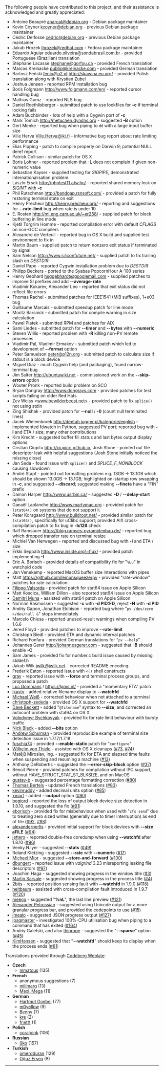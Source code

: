 The following people have contributed to this project, and their assistance
is acknowledged and greatly appreciated:

 * Antoine Beaupré <anarcat@debian.org> - Debian package maintainer
 * Kevin Coyner <kcoyner@debian.org> - previous Debian package maintainer
 * Cédric Delfosse <cedric@debian.org> - previous Debian package maintainer
 * Jakub Hrozek <jhrozek@redhat.com> - Fedora package maintainer
 * Eduardo Aguiar <eduardo.oliveira@sondabrasil.com.br> - provided Portuguese (Brazilian) translation
 * Stéphane Lacasse <stephane@gorfou.ca> - provided French translation
 * Marcos Kreinacke <public@kreinacke.com> - provided German translation
 * Bartosz Feński <fenio@o2.pl> <http://skawina.eu.org/> - provided Polish translation along with Krystian Zubel
 * Joshua Jensen - reported RPM installation bug
 * Boris Folgmann <http://www.folgmann.com/en/> - reported cursor handling bug
 * Mathias Gumz - reported NLS bug
 * Daniel Roethlisberger - submitted patch to use lockfiles for **-c** if terminal locking fails
 * Adam Buchbinder - lots of help with a Cygwin port of **-c**
 * Mark Tomich <http://metuchen.dyndns.org> - suggested **-B** option
 * Gert Menke - reported bug when piping to `dd` with a large input buffer size
 * Ville Herva <Ville.Herva@iki.fi> - informative bug report about rate limiting performance
 * Elias Pipping - patch to compile properly on Darwin 9; potential NULL deref report
 * Patrick Collison - similar patch for OS X
 * Boris Lohner - reported problem that **-L** does not complain if given non-numeric value
 * Sebastian Kayser - supplied testing for *SIGPIPE*, demonstrated internationalisation problem
 * Laszlo Ersek <http://phptest11.atw.hu/> - reported shared memory leak on *SIGINT* with **-c**
 * Phil Rutschman <http://bandgap.rsnsoft.com/> - provided a patch for fully restoring terminal state on exit
 * Henry Precheur <http://henry.precheur.org/> - reporting and suggestions for **--rate-limit** bug when rate is under 10
 * E. Rosten <http://mi.eng.cam.ac.uk/~er258/> - supplied patch for block buffering in line mode
 * Kjetil Torgrim Homme - reported compilation error with default *CFLAGS* on non-GCC compilers
 * Alexandre de Verteuil - reported bug in OS X build and supplied test environment to fix in
 * Martin Baum - supplied patch to return nonzero exit status if terminated by signal
 * Sam Nelson <http://www.siliconfuture.net/> - supplied patch to fix trailing slash on *DESTDIR*
 * Daniel Pape - reported Cygwin installation problem due to *DESTDIR*
 * Philipp Beckers - ported to the Syabas PopcornHour A-100 series
 * Henry Gebhard <hsggebhardt@googlemail.com> - supplied patches to improve SI prefixes and add **--average-rate**
 * Vladimir Kokarev, Alexander Leo - reported that exit status did not reflect file errors
 * Thomas Rachel - submitted patches for IEEE1541 (MiB suffixes), 1+e03 bug
 * Guillaume Marcais - submitted speedup patch for line mode
 * Moritz Barsnick - submitted patch for compile warning in size calculation
 * Pawel Piatek - submitted RPM and patches for AIX
 * Sami Liedes - submitted patch for **--timer** and **--bytes** with **--numeric**
 * Steven Willis - reported problem with **-R** killing non-PV remote processes
 * Vladimir Pal, Vladimir Ermakov - submitted patch which led to development of **--format** option
 * Peter Samuelson <peter@p12n.org> - submitted patch to calculate size if stdout is a block device
 * Miguel Diaz - much Cygwin help (and packaging), found narrow-terminal bug
 * Jim Salter <http://ubuntuwiki.net> - commissioned work on the **--skip-errors** option
 * Wouter Pronk - reported build problem on SCO
 * Bryan Dongray <http://www.dongrays.com> - provided patches for test scripts failing on older Red Hats
 * Zev Weiss <www.bewilderbeest.net> - provided patch to fix `splice()` not using stdin
 * Zing Shishak - provided patch for **--null** / **-0** (count null terminated lines)
 * Jacek Wielemborek <http://deetah.jogger.pl/kategorie/english> - implemented fdwatch in Python, suggested PV port; reported bug with **-l** and ETA / size; many other contributions
 * Kim Krecht - suggested buffer fill status and last bytes output display options
 * Cristian Ciupitu <http://ciupicri.github.io>, Josh Stone - pointed out file descriptor leak with helpful suggestions (Josh Stone initially noticed the missing close)
 * Jan Seda - found issue with `splice()` and *SPLICE_F_NONBLOCK* causing slowdown
 * André Stapf - pointed out formatting problem e.g. 13GB -> 13.1GB which should be shown 13.0GB -> 13.1GB; highlighted on-startup row swapping in **-c**, and suggested **--discard**; suggested making **--fineta** have a "FIN" prefix
 * Damon Harper <http://www.usrbin.ca/> - suggested **-D** / **--delay-start** option
 * Ganaël Laplanche <http://www.martymac.org> - provided patch for `lstat64()` on systems that do not support it
 * Peter Korsgaard <http://www.buildroot.net/> - provided similar patch for `lstat64()`, specifically for uClibc support; provided AIX cross-compilation patch to fix bug in **-lc128** check
 * Ralf Ramsauer <https://blog.ramses-pyramidenbau.de/> - reported bug which dropped transfer rate on terminal resize
 * Michiel Van Herwegen - reported and discussed bug with **-l** and ETA / size
 * Erkki Seppälä <http://www.inside.org/~flux/> - provided patch implementing **-I**
 * Eric A. Borisch - provided details of compatibility fix for "`%Lu`" in watchpid code
 * Jan Venekamp - reported MacOS buffer size interactions with pipes
 * Matt <https://github.com/lemonsqueeze/pv> - provided "rate-window" patches for rate calculation
 * [Filippo Valsorda](https://github.com/FiloSottile) - provided patch for stat64 issue on Apple Silicon
 * Matt Koscica, William Dillon - also reported stat64 issue on Apple Silicon
 * [Demitri Muna](https://github.com/demitri) - assisted with stat64 patch on Apple Silicon
 * Norman Rasmussen - suggested **-c** with **-d PID:FD**, reject **-N** with **-d PID**
 * Andriy Gapon, Jonathan Elchison - reported bug where "`pv /dev/zero >/dev/null &`" stops immediately
 * Marcelo Chiesa - reported unused-result warnings when compiling PV 1.6.6
 * Jered Floyd - provided patches to improve **--rate-limit**
 * Christoph Biedl - provided ETA and dynamic interval patches
 * Richard Fonfara - provided German translations for "`pv --help`"
 * Johannes Gerer <http://johannesgerer.com> - suggested that **-B** should enable **-C**
 * Sam James - provided fix for number.c build issue caused by missing stddef.h
 * Jakub Wilk <jwilk@jwilk.net> - corrected README encoding
 * Frederik Eaton - reported issue with `<()` shell constructs
 * [gray](https://github.com/gray) - reported issue with **--force** and terminal process groups, and proposed a patch
 * [Luc Gommans](https://github.com/lgommans) / https://lgms.nl/ - provided a "momentary ETA" patch
 * [ikasty](https://github.com/ikasty) - added relative filename display to **--watchfd**
 * [Michael Weiß](https://github.com/quitschbo) - corrected behaviour when not attached to a terminal
 * [christoph-zededa](https://github.com/christoph-zededa) - provided OS X support for **--watchfd**
 * [Dave Beckett](https://github.com/dajobe) - added "`@filename`" syntax to **--size**, and corrected an autoconf problem with stat64 on OS X
 * [Volodymyr Bychkovyak](https://github.com/vbychkoviak) - provided fix for rate limit behaviour with bursty traffic
 * [Nick Black](https://nick-black.com) - added **--bits** option
 * [Andrew Schulman](https://github.com/andrew-schulman) - provided reproducible example of terminal size detection issue in 1.7.17/1.7.18
 * [fuschia74](https://github.com/fuchsia74) - provided **--enable-static**  patch for "`configure`"
 * [Wilhelm von Thiele](https://github.com/TurtleWilly) - assisted with OS X cleanups ([#73](https://codeberg.org/ivarch/pv/issues/73), [#74](https://codeberg.org/ivarch/pv/issues/74))
 * Matějů Miroslav, Ing. - suggested fix for ETA and elapsed time faults when suspending and resuming a machine ([#13](https://codeberg.org/ivarch/pv/issues/13))
 * Anthony DeRobertis - suggested the **--error-skip-block** option ([#37](https://codeberg.org/ivarch/pv/issues/37))
 * Benoit Pierre - provided patches for compilation without IPC support, without HAVE_STRUCT_STAT_ST_BLKSIZE, and on MacOS
 * [gustav-b](https://codeberg.org/gustav-b) - suggested percentage formatting correction ([#80](https://codeberg.org/ivarch/pv/issues/80))
 * [Thomas Bertels](https://codeberg.org/tbertels) - updated French translations ([#83](https://codeberg.org/ivarch/pv/pulls/83))
 * [kevinruddy](https://codeberg.org/kevinruddy) - added decimal units option ([#85](https://codeberg.org/ivarch/pv/pulls/85))
 * [xmort](https://codeberg.org/xmort) - added **--output** option ([#90](https://codeberg.org/ivarch/pv/pulls/90))
 * [bogiord](https://codeberg.org/bogiord) - reported the loss of output block device size detection in 1.8.10, and suggested the fix ([#91](https://codeberg.org/ivarch/pv/issues/91))
 * [eborisch](https://codeberg.org/eborisch) - provided fix for misbehaviour when used with "`zfs send`" due to treating zero sized writes (generally due to timer interruption) as end of file ([#92](https://codeberg.org/ivarch/pv/pulls/92), [#93](https://codeberg.org/ivarch/pv/pulls/93))
 * [alexanderperlis](https://codeberg.org/alexanderperlis) - provided initial support for block devices with **--size `@`FILE** ([#94](https://codeberg.org/ivarch/pv/pulls/94))
 * [jettero](https://codeberg.org/jettero) - reported double-free coredump when using **--watchfd** after 1.8.10 ([#96](https://codeberg.org/ivarch/pv/issues/96))
 * Venky.N.Iyer - suggested **--stats** ([#49](https://codeberg.org/ivarch/pv/issues/49))
 * Roland Kletzing - suggested **--rate** with **--numeric** ([#17](https://codeberg.org/ivarch/pv/issues/17))
 * [Michael Mior](https://codeberg.org/michaelmior) - suggested **--store-and-forward** ([#100](https://codeberg.org/ivarch/pv/issues/100))
 * [dbungert](https://codeberg.org/dbungert) - reported issue with *valgrind* 3.23 misreporting leaking file descriptors ([#97](https://codeberg.org/ivarch/pv/issues/97))
 * Joachim Haga - suggested showing progress in the window title ([#3](https://codeberg.org/ivarch/pv/issues/3))
 * [Martin Sarsale](https://github.com/runa) - suggested showing progress in the process title ([#4](https://codeberg.org/ivarch/pv/issues/4))
 * [2bits](https://github.com/2bits) - reported position sensing fault with **--watchfd** in 1.9.0 ([#118](https://codeberg.org/ivarch/pv/issues/118))
 * [heitbaum](https://codeberg.org/heitbaum) - assisted with cross-compilation fault introduced in 1.9.7 ([#120](https://codeberg.org/ivarch/pv/issues/120))
 * [meego](https://codeberg.org/meego) - suggested "**%nL**", the last line preview ([#121](https://codeberg.org/ivarch/pv/issues/121))
 * [Alexander Petrossian](https://github.com/neopaf) - suggested using Unicode output for a more granular progress bar, and provided the codepoints to use ([#15](https://codeberg.org/ivarch/pv/issues/15))
 * [jmealo](https://codeberg.org/jmealo) - suggested JSON progress output ([#127](https://codeberg.org/ivarch/pv/issues/127))
 * [ipaqmaster](https://codeberg.org/ipaqmaster) - investigated 100%-CPU utilisation bug when piping to a command that has exited ([#164](https://codeberg.org/ivarch/pv/issues/164))
 * Andriy Galetski, and also [thinrope](https://codeberg.org/thinrope) - suggested the "**--sparse**" option ([#45](https://codeberg.org/ivarch/pv/issues/45))
 * [KimHansen](https://codeberg.org/KimHansen) - suggested that "**--watchfd**" should keep its display when the process ends ([#81](https://codeberg.org/ivarch/pv/issues/81))

Translations provided through [Codeberg Weblate](https://translate.codeberg.org/projects/pv/):

 * **Czech**
   * [mmatous](https://translate.codeberg.org/user/mmatous/) (135)
 * **French**
   * anonymous suggestions (7)
   * [milimarg](https://codeberg.org/milimarg) (13)
   * [Maxi_Mega](https://translate.codeberg.org/user/Maxi_Mega/) (11)
 * **German**
   * [Hartmut Goebel](https://translate.codeberg.org/user/htgoebel/) (77)
   * [m0yellow](https://translate.codeberg.org/user/m0yellow/) (9)
   * [Benny](https://translate.codeberg.org/user/Benny/) (7)
   * [kre](https://translate.codeberg.org/user/kre/) (2)
   * [fnetX](https://translate.codeberg.org/user/fnetX/) (1)
 * **Polish**
   * [coralpink](https://translate.codeberg.org/user/coralpink/) (106)
 * **Russian**
   * [0ko](https://translate.codeberg.org/user/0ko/) (157)
 * **Turkish**
   * [omerdduran](https://translate.codeberg.org/user/omerdduran/) (129)
   * [Oğuz Ersen](https://codeberg.org/ersen) (8)

---
